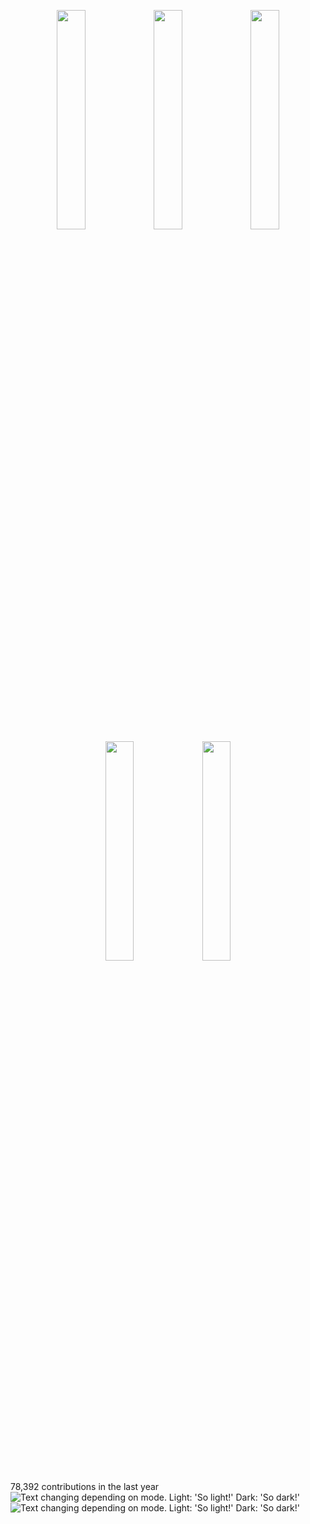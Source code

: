 
<p float="left" align="center">
  <img justify="top" src="https://i.redd.it/ypjgqtntfipa1.gif?width=320&format=mp4&v=enabled&s=d31fdb2e444ae1f4729882eb7c32afd70a31fe1e" width="30%" />
  <img src="https://media.discordapp.net/attachments/635295327976423443/796284729677971486/image0.gif" width="30%" />
  <img src="https://media.tenor.com/4PTNtX2hjUwAAAAd/when-meme.gif" width="30%" />
  <img src="https://media.tenor.com/7j5weo8Il1gAAAAC/i-live-in-your-walls-i-know-where-you-live.gif" width="30%" />
  <img src="https://media.tenor.com/1oQPW37YN38AAAAC/cat.gif" width="30%" />
</p>

78,392 contributions in the last year
<picture><source media="(prefers-color-scheme: dark)" srcset="https://user-images.githubusercontent.com/124672559/230534230-6409e0ed-e106-4759-8c76-9e2f94cf88f3.png"><img alt="Text changing depending on mode. Light: 'So light!' Dark: 'So dark!'" src="https://user-images.githubusercontent.com/124672559/230535217-8684a089-877c-4bb0-b293-61431a6fd691.png"></picture>
<picture><source media="(prefers-color-scheme: dark)" srcset="https://user-images.githubusercontent.com/124672559/230533626-e1ebdc31-f2dc-4451-bc1b-630d4310eba5.png"><img alt="Text changing depending on mode. Light: 'So light!' Dark: 'So dark!'" src="https://user-images.githubusercontent.com/124672559/230535429-4eed72a0-7320-48ab-bcf0-d903759755cf.png"></picture>
